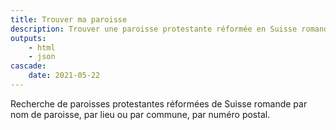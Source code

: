 ```yaml
--- 
title: Trouver ma paroisse
description: Trouver une paroisse protestante réformée en Suisse romande en 5 secondes chrono par numéro postal (NPA), lieu, nom, région, etc.
outputs:
    - html
    - json
cascade:
    date: 2021-05-22
---
```


Recherche de paroisses protestantes réformées de Suisse romande par nom de paroisse, par lieu ou par commune, par numéro postal. 